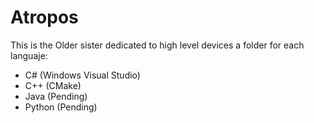 # Atropos

This is the Older sister dedicated to high level devices a folder for each languaje:
- C# (Windows Visual Studio)
- C++ (CMake)
- Java (Pending)
- Python (Pending)